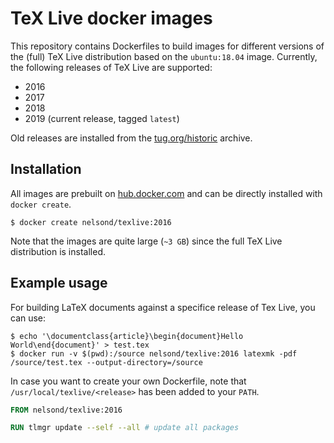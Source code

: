 # TeX Live docker images

This repository contains Dockerfiles to build images for different
versions of the (full) TeX Live distribution based on the `ubuntu:18.04`
image. Currently, the following releases of TeX Live are supported:

* 2016
* 2017
* 2018
* 2019 (current release, tagged `latest`)

Old releases are installed from the [tug.org/historic](https://www.tug.org/historic/) archive.

## Installation

All images are prebuilt on [hub.docker.com](https://cloud.docker.com/repository/docker/nelsond/texlive) and can be directly installed with `docker create`.

```shell
$ docker create nelsond/texlive:2016
```

Note that the images are quite large (`~3 GB`) since the full TeX Live
distribution is installed.

## Example usage

For building LaTeX documents against a specifice release of Tex
Live, you can use:

```shell
$ echo '\documentclass{article}\begin{document}Hello World\end{document}' > test.tex
$ docker run -v $(pwd):/source nelsond/texlive:2016 latexmk -pdf /source/test.tex --output-directory=/source
```

In case you want to create your own Dockerfile, note that
`/usr/local/texlive/<release>` has been added to your `PATH`.

```Dockerfile
FROM nelsond/texlive:2016

RUN tlmgr update --self --all # update all packages
```

